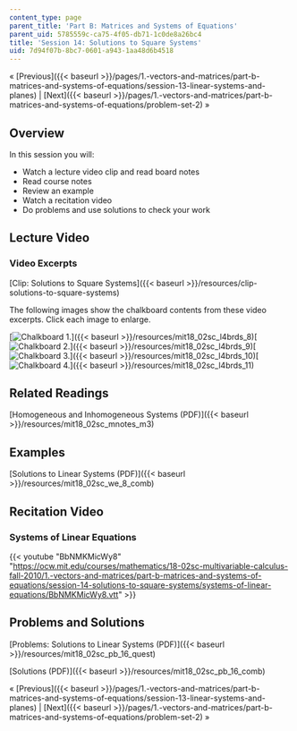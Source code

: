 ```yaml
---
content_type: page
parent_title: 'Part B: Matrices and Systems of Equations'
parent_uid: 5785559c-ca75-4f05-db71-1c0de8a26bc4
title: 'Session 14: Solutions to Square Systems'
uid: 7d94f07b-8bc7-0601-a943-1aa48d6b4518
---
```


« [Previous]({{< baseurl >}}/pages/1.-vectors-and-matrices/part-b-matrices-and-systems-of-equations/session-13-linear-systems-and-planes) | [Next]({{< baseurl >}}/pages/1.-vectors-and-matrices/part-b-matrices-and-systems-of-equations/problem-set-2) »

Overview
--------

In this session you will:

*   Watch a lecture video clip and read board notes
*   Read course notes
*   Review an example
*   Watch a recitation video
*   Do problems and use solutions to check your work

Lecture Video
-------------

### Video Excerpts

[Clip: Solutions to Square Systems]({{< baseurl >}}/resources/clip-solutions-to-square-systems)

The following images show the chalkboard contents from these video excerpts. Click each image to enlarge.

[![Chalkboard 1.](BASEURL_PLACEHOLDER/resources/mit18_02sc_l4brds_8a)]({{< baseurl >}}/resources/mit18_02sc_l4brds_8)[![Chalkboard 2.](BASEURL_PLACEHOLDER/resources/mit18_02sc_l4brds_9a)]({{< baseurl >}}/resources/mit18_02sc_l4brds_9)[![Chalkboard 3.](BASEURL_PLACEHOLDER/resources/mit18_02sc_l4brds_10a)]({{< baseurl >}}/resources/mit18_02sc_l4brds_10)[![Chalkboard 4.](BASEURL_PLACEHOLDER/resources/mit18_02sc_l4brds_11a)]({{< baseurl >}}/resources/mit18_02sc_l4brds_11)

Related Readings
----------------

[Homogeneous and Inhomogeneous Systems (PDF)]({{< baseurl >}}/resources/mit18_02sc_mnotes_m3)

Examples
--------

[Solutions to Linear Systems (PDF)]({{< baseurl >}}/resources/mit18_02sc_we_8_comb)

Recitation Video
----------------

### Systems of Linear Equations

{{< youtube "BbNMKMicWy8" "https://ocw.mit.edu/courses/mathematics/18-02sc-multivariable-calculus-fall-2010/1.-vectors-and-matrices/part-b-matrices-and-systems-of-equations/session-14-solutions-to-square-systems/systems-of-linear-equations/BbNMKMicWy8.vtt" >}}

Problems and Solutions
----------------------

[Problems: Solutions to Linear Systems (PDF)]({{< baseurl >}}/resources/mit18_02sc_pb_16_quest)

[Solutions (PDF)]({{< baseurl >}}/resources/mit18_02sc_pb_16_comb)

« [Previous]({{< baseurl >}}/pages/1.-vectors-and-matrices/part-b-matrices-and-systems-of-equations/session-13-linear-systems-and-planes) | [Next]({{< baseurl >}}/pages/1.-vectors-and-matrices/part-b-matrices-and-systems-of-equations/problem-set-2) »